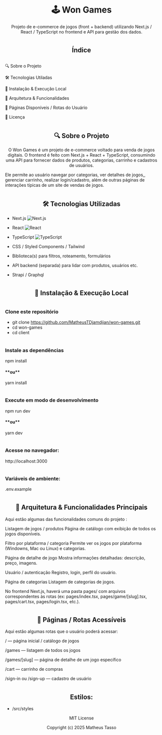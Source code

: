 # <h1 align="center">🕹️ Won Games</h1>

<p align="center">Projeto de e-commerce de jogos (front + backend) utilizando Next.js / React / TypeScript no frontend e API para gestão dos dados.</p>

# <h2 align="center">Índice<h2>

🔍 Sobre o Projeto

🛠 Tecnologias Utiladas

🔧 Instalação & Execução Local

🧩 Arquitetura & Funcionalidades

📄 Páginas Disponíveis / Rotas do Usuário

📄 Licença

# <h2 align="center">🔍 Sobre o Projeto</h2>

<p align="center">O Won Games é um projeto de e-commerce voltado para venda de jogos digitais. O frontend é feito com Next.js + React + TypeScript, consumindo uma API para fornecer dados de produtos, categorias, carrinho e cadastros de usuários.

Ele permite ao usuário navegar por categorias, ver detalhes de jogos,, gerenciar carrinho, realizar login/cadastro, além de outras páginas de interações típicas de um site de vendas de jogos.</p>

# <h2 align="center">🛠 Tecnologias Utilizadas</h2>

- Next.js ![Next.js](https://img.shields.io/badge/Next.js-black?logo=next.js&logoColor=white)

- React ![React](https://img.shields.io/badge/React-blue?logo=react&logoColor=white)

- TypeScript ![TypeScript](https://img.shields.io/badge/TypeScript-3178c6?logo=typescript&logoColor=white)

- CSS / Styled Components / Tailwind

- Biblioteca(s) para filtros, roteamento, formulários

- API backend (separada) para lidar com produtos, usuários etc.

- Strapi / Graphql

# <h2 align="center">🔧 Instalação & Execução Local</h2>

# <h3>Clone este repositório</h3>
- git clone https://github.com/MatheusTDjamdjian/won-games.git
- cd won-games
- cd client

# <h3>Instale as dependências</h3>
npm install
<h4>**ou**</h4>
yarn install

# <h3>Execute em modo de desenvolvimento</h3>
npm run dev
<h4>**ou**</h4>
yarn dev

# <h3>Acesse no navegador:</h3>
http://localhost:3000


# <h3>Variáveis de ambiente:</h3>
.env.example

# <h2 align="center">🧩 Arquitetura & Funcionalidades Principais</h2>

Aqui estão algumas das funcionalidades comuns do projeto :

Listagem de jogos / produtos	Página de catálogo com exibição de todos os jogos disponíveis.

Filtro por plataforma / categoria	Permite ver os jogos por plataforma (Windowns, Mac ou Linux) e categorias.

Página de detalhe de jogo	Mostra informações detalhadas: descrição, preço, imagens.

Usuário / autenticação	Registro, login, perfil do usuário.

Página de categorias	Listagem de categorias de jogos.

No frontend Next.js, haverá uma pasta pages/ com arquivos correspondentes às rotas (ex: pages/index.tsx, pages/game/[slug].tsx, pages/cart.tsx, pages/login.tsx, etc.).

# <h2 align="center">📄 Páginas / Rotas Acessíveis</h2>

Aqui estão algumas rotas que o usuário poderá acessar:

/ — página inicial / catálogo de jogos

/games — listagem de todos os jogos

/games/[slug] — página de detalhe de um jogo específico

/cart — carrinho de compras

/sign-in ou /sign-up — cadastro de usuário

# <h2 align="center">Estilos:</h2>
- /src/styles


<p align="center">MIT License</p>

<p align="center">Copyright (c) 2025 Matheus Tasso</p>